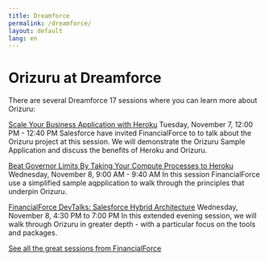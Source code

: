 ```yaml
---
title: Dreamforce
permalink: /dreamforce/
layout: default
lang: en
---
```


# Orizuru at Dreamforce

There are several Dreamforce 17 sessions where you can learn more about Orizuru:

[Scale Your Business Application with Heroku](https://success.salesforce.com/Sessions#/session/a2q3A000001yt8PQAQ)
Tuesday, November 7, 12:00 PM - 12:40 PM
Salesforce have invited FinancialForce to to talk about the Orizuru project at this session. We will demonstrate the Orizuru Sample Application and discuss the benefits of Heroku and Orizuru.

[Beat Governor Limits By Taking Your Compute Processes to Heroku](https://success.salesforce.com/Sessions#/session/a2q3A000001yuLtQAI)
Wednesday, November 8, 9:00 AM - 9:40 AM
In this session FinancialForce use a simplified sample aqpplication to walk through the principles that underpin Orizuru.

[FinancialForce DevTalks: Salesforce Hybrid Architecture](https://www.meetup.com/FinancialForce-DevTalks/events/244179550/)
Wednesday, November 8, 4:30 PM to 7:00 PM
In this extended evening session, we will walk through Orizuru in greater depth - with a particular focus on the tools and packages.


[See all the great sessions from FinancialForce](https://dreamforce.financialforce.com/sessions/)